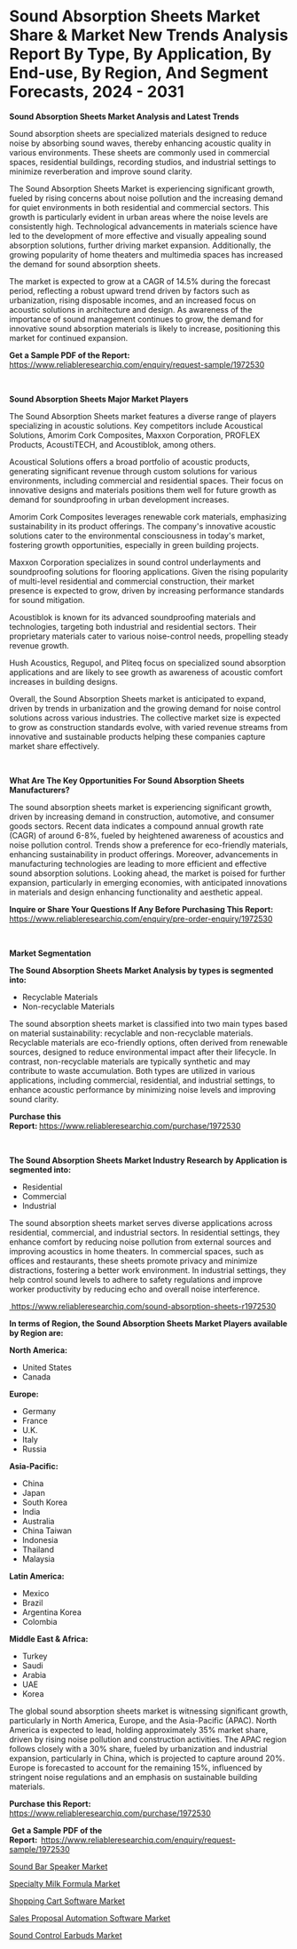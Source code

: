 <p><h1>Sound Absorption Sheets Market Share & Market New Trends Analysis Report By Type, By Application, By End-use, By Region, And Segment Forecasts, 2024 - 2031</h1></p><p><strong>Sound Absorption Sheets Market Analysis and Latest Trends</strong></p>
<p><p>Sound absorption sheets are specialized materials designed to reduce noise by absorbing sound waves, thereby enhancing acoustic quality in various environments. These sheets are commonly used in commercial spaces, residential buildings, recording studios, and industrial settings to minimize reverberation and improve sound clarity.</p><p>The Sound Absorption Sheets Market is experiencing significant growth, fueled by rising concerns about noise pollution and the increasing demand for quiet environments in both residential and commercial sectors. This growth is particularly evident in urban areas where the noise levels are consistently high. Technological advancements in materials science have led to the development of more effective and visually appealing sound absorption solutions, further driving market expansion. Additionally, the growing popularity of home theaters and multimedia spaces has increased the demand for sound absorption sheets.</p><p>The market is expected to grow at a CAGR of 14.5% during the forecast period, reflecting a robust upward trend driven by factors such as urbanization, rising disposable incomes, and an increased focus on acoustic solutions in architecture and design. As awareness of the importance of sound management continues to grow, the demand for innovative sound absorption materials is likely to increase, positioning this market for continued expansion.</p></p>
<p><strong>Get a Sample PDF of the Report:&nbsp;</strong> <a href="https://www.reliableresearchiq.com/enquiry/request-sample/1972530?utm_campaign=1123&utm_medium=2&utm_source=Github&utm_content=ia&utm_term=14112024&utm_id=sound-absorption-sheets">https://www.reliableresearchiq.com/enquiry/request-sample/1972530</a></p>
<p>&nbsp;</p>
<p><strong>Sound Absorption Sheets Major Market Players</strong></p>
<p><p>The Sound Absorption Sheets market features a diverse range of players specializing in acoustic solutions. Key competitors include Acoustical Solutions, Amorim Cork Composites, Maxxon Corporation, PROFLEX Products, AcoustiTECH, and Acoustiblok, among others.</p><p>Acoustical Solutions offers a broad portfolio of acoustic products, generating significant revenue through custom solutions for various environments, including commercial and residential spaces. Their focus on innovative designs and materials positions them well for future growth as demand for soundproofing in urban development increases.</p><p>Amorim Cork Composites leverages renewable cork materials, emphasizing sustainability in its product offerings. The company's innovative acoustic solutions cater to the environmental consciousness in today's market, fostering growth opportunities, especially in green building projects.</p><p>Maxxon Corporation specializes in sound control underlayments and soundproofing solutions for flooring applications. Given the rising popularity of multi-level residential and commercial construction, their market presence is expected to grow, driven by increasing performance standards for sound mitigation.</p><p>Acoustiblok is known for its advanced soundproofing materials and technologies, targeting both industrial and residential sectors. Their proprietary materials cater to various noise-control needs, propelling steady revenue growth.</p><p>Hush Acoustics, Regupol, and Pliteq focus on specialized sound absorption applications and are likely to see growth as awareness of acoustic comfort increases in building designs.</p><p>Overall, the Sound Absorption Sheets market is anticipated to expand, driven by trends in urbanization and the growing demand for noise control solutions across various industries. The collective market size is expected to grow as construction standards evolve, with varied revenue streams from innovative and sustainable products helping these companies capture market share effectively.</p></p>
<p>&nbsp;</p>
<p><strong>What Are The Key Opportunities For Sound Absorption Sheets Manufacturers?</strong></p>
<p><p>The sound absorption sheets market is experiencing significant growth, driven by increasing demand in construction, automotive, and consumer goods sectors. Recent data indicates a compound annual growth rate (CAGR) of around 6-8%, fueled by heightened awareness of acoustics and noise pollution control. Trends show a preference for eco-friendly materials, enhancing sustainability in product offerings. Moreover, advancements in manufacturing technologies are leading to more efficient and effective sound absorption solutions. Looking ahead, the market is poised for further expansion, particularly in emerging economies, with anticipated innovations in materials and design enhancing functionality and aesthetic appeal.</p></p>
<p><strong>Inquire or Share Your Questions If Any Before Purchasing This Report:</strong> <a href="https://www.reliableresearchiq.com/enquiry/pre-order-enquiry/1972530?utm_campaign=1123&utm_medium=2&utm_source=Github&utm_content=ia&utm_term=14112024&utm_id=sound-absorption-sheets">https://www.reliableresearchiq.com/enquiry/pre-order-enquiry/1972530</a></p>
<p>&nbsp;</p>
<p><strong>Market Segmentation</strong></p>
<p><strong>The Sound Absorption Sheets Market Analysis by types is segmented into:</strong></p>
<p><ul><li>Recyclable Materials</li><li>Non-recyclable Materials</li></ul></p>
<p><p>The sound absorption sheets market is classified into two main types based on material sustainability: recyclable and non-recyclable materials. Recyclable materials are eco-friendly options, often derived from renewable sources, designed to reduce environmental impact after their lifecycle. In contrast, non-recyclable materials are typically synthetic and may contribute to waste accumulation. Both types are utilized in various applications, including commercial, residential, and industrial settings, to enhance acoustic performance by minimizing noise levels and improving sound clarity.</p></p>
<p><strong>Purchase this Report:&nbsp;</strong><a href="https://www.reliableresearchiq.com/purchase/1972530?utm_campaign=1123&utm_medium=2&utm_source=Github&utm_content=ia&utm_term=14112024&utm_id=sound-absorption-sheets">https://www.reliableresearchiq.com/purchase/1972530</a></p>
<p>&nbsp;</p>
<p><strong>The Sound Absorption Sheets Market Industry Research by Application is segmented into:</strong></p>
<p><ul><li>Residential</li><li>Commercial</li><li>Industrial</li></ul></p>
<p><p>The sound absorption sheets market serves diverse applications across residential, commercial, and industrial sectors. In residential settings, they enhance comfort by reducing noise pollution from external sources and improving acoustics in home theaters. In commercial spaces, such as offices and restaurants, these sheets promote privacy and minimize distractions, fostering a better work environment. In industrial settings, they help control sound levels to adhere to safety regulations and improve worker productivity by reducing echo and overall noise interference.</p></p>
<p><a href="https://www.reliableresearchiq.com/sound-absorption-sheets-r1972530?utm_campaign=1123&utm_medium=2&utm_source=Github&utm_content=ia&utm_term=14112024&utm_id=sound-absorption-sheets">&nbsp;https://www.reliableresearchiq.com/sound-absorption-sheets-r1972530</a></p>
<p><strong>In terms of Region, the Sound Absorption Sheets Market Players available by Region are:</strong></p>
<p>
    <p> <strong> North America: </strong>
        <ul>
            <li>United States</li>
            <li>Canada</li>
        </ul>
        </p> 
    <p> <strong> Europe: </strong>
        <ul>
            <li>Germany</li>
            <li>France</li>
            <li>U.K.</li>
            <li>Italy</li>
            <li>Russia</li>
        </ul>
        </p> 
    <p> <strong> Asia-Pacific: </strong>
        <ul>
            <li>China</li>
            <li>Japan</li>
            <li>South Korea</li>
            <li>India</li>
            <li>Australia</li>
            <li>China Taiwan</li>
            <li>Indonesia</li>
            <li>Thailand</li>
            <li>Malaysia</li>
        </ul>
        </p> 
    <p> <strong> Latin America: </strong>
        <ul>
            <li>Mexico</li>
            <li>Brazil</li>
            <li>Argentina Korea</li>
            <li>Colombia</li>
        </ul>
        </p> 
    <p> <strong> Middle East & Africa: </strong>
        <ul>
            <li>Turkey</li>
            <li>Saudi</li>
            <li>Arabia</li>
            <li>UAE</li>
            <li>Korea</li>
        </ul>
    </p>
    </p>
<p><p>The global sound absorption sheets market is witnessing significant growth, particularly in North America, Europe, and the Asia-Pacific (APAC). North America is expected to lead, holding approximately 35% market share, driven by rising noise pollution and construction activities. The APAC region follows closely with a 30% share, fueled by urbanization and industrial expansion, particularly in China, which is projected to capture around 20%. Europe is forecasted to account for the remaining 15%, influenced by stringent noise regulations and an emphasis on sustainable building materials.</p></p>
<p><strong>Purchase this Report: </strong><a href="https://www.reliableresearchiq.com/purchase/1972530?utm_campaign=1123&utm_medium=2&utm_source=Github&utm_content=ia&utm_term=14112024&utm_id=sound-absorption-sheets">https://www.reliableresearchiq.com/purchase/1972530</a></p>
<p>&nbsp;<strong>Get a Sample PDF of the Report:&nbsp;&nbsp;</strong><a href="https://www.reliableresearchiq.com/enquiry/request-sample/1972530?utm_campaign=1123&utm_medium=2&utm_source=Github&utm_content=ia&utm_term=14112024&utm_id=sound-absorption-sheets">https://www.reliableresearchiq.com/enquiry/request-sample/1972530</a></p>
<p><strong></strong></p>
<p><p><a href="https://www.linkedin.com/pulse/analyzing-sound-bar-speaker-market-dynamics-growth-drivers-pzlic?utm_campaign=1123&utm_medium=2&utm_source=Github&utm_content=ia&utm_term=14112024&utm_id=sound-absorption-sheets">Sound Bar Speaker Market</a></p><p><a href="https://www.linkedin.com/pulse/specialty-milk-formula-market-revolution-size-share-emerging-bsrwc?utm_campaign=1123&utm_medium=2&utm_source=Github&utm_content=ia&utm_term=14112024&utm_id=sound-absorption-sheets">Specialty Milk Formula Market</a></p><p><a href="https://issuu.com/reportprime-2/docs/shopping-cart-software-market-size-_48330a6d05353f?utm_campaign=1123&utm_medium=2&utm_source=Github&utm_content=ia&utm_term=14112024&utm_id=sound-absorption-sheets">Shopping Cart Software Market</a></p><p><a href="https://issuu.com/reportprime-2/docs/sales-proposal-automation-software-_1eb3ced67d01b0?utm_campaign=1123&utm_medium=2&utm_source=Github&utm_content=ia&utm_term=14112024&utm_id=sound-absorption-sheets">Sales Proposal Automation Software Market</a></p><p><a href="https://www.linkedin.com/pulse/unlocking-growth-potential-strategic-analysis-sound-control-csqfc?utm_campaign=1123&utm_medium=2&utm_source=Github&utm_content=ia&utm_term=14112024&utm_id=sound-absorption-sheets">Sound Control Earbuds Market</a></p></p>